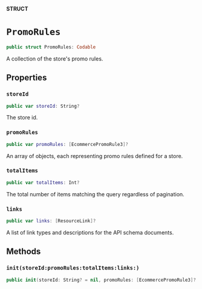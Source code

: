 **STRUCT**

# `PromoRules`

```swift
public struct PromoRules: Codable
```

A collection of the store&#x27;s promo rules.

## Properties
### `storeId`

```swift
public var storeId: String?
```

The store id.

### `promoRules`

```swift
public var promoRules: [EcommercePromoRule3]?
```

An array of objects, each representing promo rules defined for a store.

### `totalItems`

```swift
public var totalItems: Int?
```

The total number of items matching the query regardless of pagination.

### `links`

```swift
public var links: [ResourceLink]?
```

A list of link types and descriptions for the API schema documents.

## Methods
### `init(storeId:promoRules:totalItems:links:)`

```swift
public init(storeId: String? = nil, promoRules: [EcommercePromoRule3]? = nil, totalItems: Int? = nil, links: [ResourceLink]? = nil)
```

